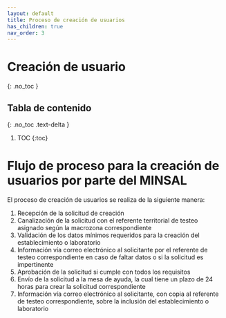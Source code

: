 ```yaml
---
layout: default
title: Proceso de creación de usuarios
has_children: true
nav_order: 3
---
```


# Creación de usuario
{: .no_toc }

## Tabla de contenido
{: .no_toc .text-delta }
1. TOC
{:toc}

# Flujo de proceso para la creación de usuarios por parte del MINSAL

El proceso de creación de usuarios se realiza de la siguiente manera:

1.  Recepción de la solicitud de creación
2.  Canalización de la solicitud con el referente territorial de testeo asignado según la macrozona correspondiente
3.  Validación de los datos mínimos requeridos para la creación del establecimiento o laboratorio
4.  Información vía correo electrónico al solicitante por el referente de testeo correspondiente en caso de faltar datos o si la solicitud es impertinente
5.  Aprobación de la solicitud si cumple con todos los requisitos
6.  Envío de la solicitud a la mesa de ayuda, la cual tiene un plazo de 24 horas para crear la solicitud correspondiente
7.  Información vía correo electrónico al solicitante, con copia al referente de testeo correspondiente, sobre la inclusión del establecimiento o laboratorio